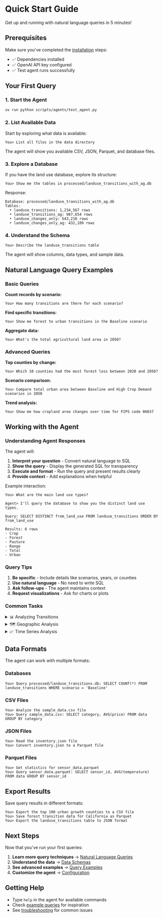 # Quick Start Guide

Get up and running with natural language queries in 5 minutes!

## Prerequisites

Make sure you've completed the [installation](installation.md) steps:

- ✅ Dependencies installed
- ✅ OpenAI API key configured
- ✅ Test agent runs successfully

## Your First Query

### 1. Start the Agent

```bash
uv run python scripts/agents/test_agent.py
```

### 2. List Available Data

Start by exploring what data is available:

```
You> List all files in the data directory
```

The agent will show you available CSV, JSON, Parquet, and database files.

### 3. Explore a Database

If you have the land use database, explore its structure:

```
You> Show me the tables in processed/landuse_transitions_with_ag.db
```

Response:
```
Database: processed/landuse_transitions_with_ag.db
Tables:
  • landuse_transitions: 1,234,567 rows
  • landuse_transitions_ag: 987,654 rows
  • landuse_changes_only: 543,210 rows
  • landuse_changes_only_ag: 432,109 rows
```

### 4. Understand the Schema

```
You> Describe the landuse_transitions table
```

The agent will show columns, data types, and sample data.

## Natural Language Query Examples

### Basic Queries

**Count records by scenario:**
```
You> How many transitions are there for each scenario?
```

**Find specific transitions:**
```
You> Show me forest to urban transitions in the Baseline scenario
```

**Aggregate data:**
```
You> What's the total agricultural land area in 2050?
```

### Advanced Queries

**Top counties by change:**
```
You> Which 10 counties had the most forest loss between 2020 and 2050?
```

**Scenario comparison:**
```
You> Compare total urban area between Baseline and High Crop Demand scenarios in 2050
```

**Trend analysis:**
```
You> Show me how cropland area changes over time for FIPS code 06037
```

## Working with the Agent

### Understanding Agent Responses

The agent will:

1. **Interpret your question** - Convert natural language to SQL
2. **Show the query** - Display the generated SQL for transparency
3. **Execute and format** - Run the query and present results clearly
4. **Provide context** - Add explanations when helpful

Example interaction:

```
You> What are the main land use types?

Agent> I'll query the database to show you the distinct land use types.

Query: SELECT DISTINCT from_land_use FROM landuse_transitions ORDER BY from_land_use

Results: 6 rows
- Crop
- Forest
- Pasture
- Range
- Total
- Urban
```

### Query Tips

1. **Be specific** - Include details like scenarios, years, or counties
2. **Use natural language** - No need to write SQL
3. **Ask follow-ups** - The agent maintains context
4. **Request visualizations** - Ask for charts or plots

### Common Tasks

<details>
<summary>📊 Analyzing Transitions</summary>

```
# See all transitions from forest
You> Show all land use types that forest converts to

# Focus on specific transitions
You> How much pasture converts to crop in the High Crop Demand scenario?

# Exclude same-to-same
You> Show me only the changes, not areas that stayed the same
```
</details>

<details>
<summary>🗺️ Geographic Analysis</summary>

```
# County-specific queries
You> What are the land use changes in Los Angeles County (FIPS 06037)?

# Regional patterns
You> Which counties in California have the most urban growth?

# Top counties
You> List the top 20 counties by total agricultural land
```
</details>

<details>
<summary>📈 Time Series Analysis</summary>

```
# Trends over time
You> Show me how forest area changes from 2020 to 2100

# Specific periods
You> What happens between 2040 and 2050 in terms of urban expansion?

# Rate of change
You> Which decade has the fastest cropland growth?
```
</details>

## Data Formats

The agent can work with multiple formats:

### Databases
```
You> Query processed/landuse_transitions.db: SELECT COUNT(*) FROM landuse_transitions WHERE scenario = 'Baseline'
```

### CSV Files
```
You> Analyze the sample_data.csv file
You> Query sample_data.csv: SELECT category, AVG(price) FROM data GROUP BY category
```

### JSON Files
```
You> Read the inventory.json file
You> Convert inventory.json to a Parquet file
```

### Parquet Files
```
You> Get statistics for sensor_data.parquet
You> Query sensor_data.parquet: SELECT sensor_id, AVG(temperature) FROM data GROUP BY sensor_id
```

## Export Results

Save query results in different formats:

```
You> Export the top 100 urban growth counties to a CSV file
You> Save forest transition data for California as Parquet
You> Export the landuse_transitions table to JSON format
```

## Next Steps

Now that you've run your first queries:

1. **Learn more query techniques** → [Natural Language Queries](../queries/overview.md)
2. **Understand the data** → [Data Schemas](../data/schema.md)
3. **See advanced examples** → [Query Examples](../queries/examples.md)
4. **Customize the agent** → [Configuration](configuration.md)

## Getting Help

- Type `help` in the agent for available commands
- Check [example queries](../queries/examples.md) for inspiration
- See [troubleshooting](../troubleshooting.md) for common issues